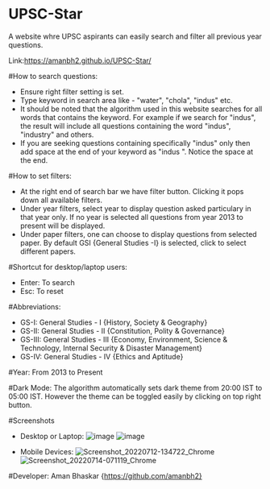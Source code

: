 # UPSC-Star

A website whre UPSC aspirants can easily search and filter all previous year questions.

Link:https://amanbh2.github.io/UPSC-Star/

#How to search questions:
+ Ensure right filter setting is set.
+ Type keyword in search area like - "water", "chola", "indus" etc.
+ It should be noted that the algorithm used in this website searches for all words that contains the keyword. For example if we search for "indus", the result will include all questions containing the word "indus", "industry" and others.
+ If you are seeking questions containing specifically "indus" only then add space at the end of your keyword as "indus ". Notice the space at the end.

#How to set filters:
+ At the right end of search bar we have filter button. Clicking it pops down all available filters.
+ Under year filters, select year to display question asked particulary in that year only. If no year is selected all questions from year 2013 to present will be displayed.
+ Under paper filters, one can choose to display questions from selected paper. By default GSI {General Studies -I} is selected, click to select different papers.

#Shortcut for desktop/laptop users:
+ Enter: To search
+ Esc: To reset

#Abbreviations:
+ GS-I: General Studies - I {History, Society & Geography}
+ GS-II: General Studies - II {Constitution, Polity & Governance}
+ GS-III: General Studies - III {Economy, Environment, Science & Technology, Internal Security & Disaster Management}
+ GS-IV: General Studies - IV {Ethics and Aptitude}

#Year: From 2013 to Present

#Dark Mode: The algorithm automatically sets dark theme from 20:00 IST to 05:00 IST. However the theme can be toggled easily by clicking on top right button.

#Screenshots
+ Desktop or Laptop:
![image](https://user-images.githubusercontent.com/69214242/179416307-aba6c497-d1bc-4cfc-95a5-0d533b3483a3.png)
![image](https://user-images.githubusercontent.com/69214242/179416323-97cba958-722f-497d-b384-a644be3460f9.png)

+ Mobile Devices:
![Screenshot_20220712-134722_Chrome](https://user-images.githubusercontent.com/69214242/179416385-273564d2-015a-4037-ac5a-14b67ba51b0e.jpg)![Screenshot_20220714-071119_Chrome](https://user-images.githubusercontent.com/69214242/179416387-618154cc-619c-4274-b69e-d759ba24860f.jpg)



#Developer: Aman Bhaskar {https://github.com/amanbh2}
